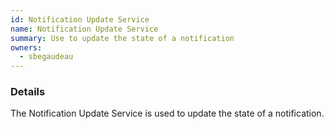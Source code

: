 ```yaml
---
id: Notification Update Service
name: Notification Update Service
summary: Use to update the state of a notification
owners:
  - sbegaudeau
---
```


### Details

The Notification Update Service is used to update the state of a notification.

<NodeGraph />